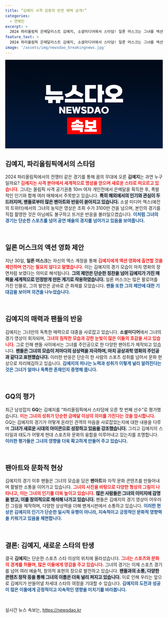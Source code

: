 ```yaml
---
title: “김예지 사격 감동의 반전 매력 공개!”
categories:
  - 연예인
excerpt: >
  2024 파리올림픽 은메달리스트 김예지, 소셜미디어에서 스타덤! 일론 머스크는 그녀를 액션 영화에 섭외하라며 극찬. 팬아트와 패러디가 쏟아지며 엄청난 화제!
feature_text: >
  2024 파리올림픽 은메달리스트 김예지, 소셜미디어에서 스타덤! 일론 머스크는 그녀를 액션 영화에 섭외하라며 극찬. 팬아트와 패러디가 쏟아지며 엄청난 화제!
image: '/assets/img/newsdao_breakingnews.jpg'
---
```


<p><img src="/assets/img/newsdao_breakingnews.jpg" alt="firstkoreanews 속보" /></p>

<h2 data-ke-size="size26">김예지, 파리올림픽에서의 스타덤</h2>

<p data-ke-size="size16">2024 파리올림픽에서의 전쟁터 같은 경기를 통해 꿈의 무대에 오른 <b>김예지</b>는 과연 누구일까요? <b><span style="color: #ee2323;">김예지는 사격 분야에서 세계적으로 명성을 얻으며 새로운 스타로 떠오르고 있습니다.</span></b> 그녀는 올림픽 사격 공기권총 10ｍ 여자 개인전에서 은메달을 획득한 후, 폭발적인 인기와 함께 여러 매체에서 주목받고 있습니다. <b><span style="background-color: #21538527;">특히 해외에서의 인기와 관심이 두드러지며, 팬들로부터 많은 팬아트와 반응이 쏟아지고 있습니다.</span></b> 소셜 미디어 엑스(예전의 트위터)에서의 그녀의 농익은 영상은 조회 수가 3100만 건을 넘으며, 본인의 경기를 직접 촬영한 것은 아님에도 불구하고 뜨거운 반응을 불러일으켰습니다. <b><span style="color: #1a5490;">이처럼 그녀의 경기는 단순한 스포츠를 넘어 공연 예술의 경지를 넘어가고 있음을 보여줍니다.</span></b></p>

<p data-ke-size="size16">&nbsp;</p>

<h2 data-ke-size="size26">일론 머스크의 액션 영화 제안</h2>

<p data-ke-size="size16">지난 30일, <b>일론 머스크</b>는 자신의 엑스 계정을 통해 <b><span style="color: #ee2323;">김예지에게 액션 영화에 출연할 것을 제안하며 연기는 필요치 않다고 말했습니다.</span></b> 이는 김예지의 경기 모습이 마치 영화의 장면처럼 보였다는 의미로 해석됩니다. <b><span style="background-color: #21538527;">그의 제안은 단순한 칭찬을 넘어 김예지가 가진 매력을 세계적으로 인정받게 만든 계기로 작용하였습니다.</span></b> 일론 머스크는 많은 팔로어를 가진 인물로, 그의 발언은 곧바로 큰 화제를 모았습니다. <b><span style="color: #1a5490;">팬들 또한 그의 제안에 대한 기대감을 보이며 의견을 나누었습니다.</span></b></p>

<p data-ke-size="size16">&nbsp;</p>

<h2 data-ke-size="size26">김예지의 매력과 팬들의 반응</h2>

<p data-ke-size="size16">김예지는 그녀만의 독특한 매력으로 대중을 사로잡고 있습니다. <b>소셜미디어</b>에서 그녀의 경기 영상이 회자되며, <b><span style="color: #ee2323;">그녀의 침착한 모습과 강한 눈빛이 많은 이들의 호감을 사고 있습니다.</span></b> 그로 인해 팬들 사이에서는 그녀를 주인공으로 한 다양한 팬아트가 제작되고 있습니다. <b><span style="background-color: #21538527;">팬들은 그녀의 모습이 저마다의 상상력을 자극하며, 마치 공상과학 영화의 주인공과 같다고 표현했습니다.</span></b> 이러한 반응은 단순히 한 사람의 스포츠 성취를 넘어서 문화 현상으로 자리매김하고 있습니다. <b><span style="color: #1a5490;">김예지의 피나는 노력과 성취가 이렇게 널리 알려진다는 것은 그녀가 얼마나 독특한 존재인지 증명해 줍니다.</span></b></p>

<p data-ke-size="size16">&nbsp;</p>

<h2 data-ke-size="size26">GQ의 평가</h2>

<p data-ke-size="size16">최근 남성잡지 <b>GQ</b>는 김예지를 “파리올림픽에서 스타덤에 오른 첫 번째 선수”로 평가했습니다. <b><span style="color: #ee2323;">이는 그녀의 성취가 단순한 금메달 이상의 의미를 가진다는 것을 암시합니다.</span></b> GQ는 김예지의 경기가 어떻게 온라인 관객의 마음을 사로잡았는지에 대한 내용을 다루며 <b><span style="background-color: #21538527;">그녀가 새로운 시대의 아이콘으로 성장하고 있음을 강조했습니다.</span></b> 그리고 김예지의 스타일과 태도가 어떻게 현대 스포츠와 문화의 융합을 이루어내고 있는지를 조명합니다. <b><span style="color: #1a5490;">이러한 평가들은 그녀의 영향을 더욱 확고하게 만들어 주고 있습니다.</span></b></p>

<p data-ke-size="size16">&nbsp;</p>

<h2 data-ke-size="size26">팬아트와 문화적 현상</h2>

<p data-ke-size="size16">김예지의 경기 이후 팬들은 그녀의 모습을 담은 <b>팬아트</b>와 자작 문화 콘텐츠를 만들어내며 활발한 소통을 이어가고 있습니다. <b><span style="color: #ee2323;">그녀의 사진을 바탕으로 다양한 형상의 그림이 나타나고, 이는 그녀의 인기를 더욱 높이고 있습니다.</span></b> <b><span style="background-color: #21538527;">많은 사람들은 그녀의 이미지에 감명을 받고, 이를 창의적으로 해석해 나가고 있습니다.</span></b> 팬들은 김예지의 경기 영상이 어우러진 그림을 제작하며, 다양한 상상력을 더해 팬게시판에서 소통하고 있습니다. <b><span style="color: #1a5490;">이러한 현상은 김예지의 인기가 단순한 일시적 유행이 아니라, 지속적이고 긍정적인 문화적 영향력을 키워가고 있음을 체현합니다.</span></b></p>

<p data-ke-size="size16">&nbsp;</p>

<h2 data-ke-size="size26">결론: 김예지, 새로운 스타의 탄생</h2>

<p data-ke-size="size16">결국 <b>김예지</b>는 단순한 스포츠 스타 이상의 위치에 올라섰습니다. <b><span style="color: #ee2323;">그녀는 스포츠와 문화의 경계를 허물며, 많은 이들에게 영감을 주고 있습니다.</span></b> 그녀의 경기는 이제 스포츠 경기를 넘어 여러 예술적, 창의적 표현의 장으로 발전하고 있습니다. <b><span style="background-color: #21538527;">팬들과의 소통, 다양한 콘텐츠 창작 등을 통해 그녀의 이름은 더욱 널리 퍼지고 있습니다.</span></b> 이로 인해 우리는 앞으로 김예지가 만들어낼 차세대 스타의 여정을 기대할 수 있습니다. <b><span style="color: #1a5490;">김예지의 도전과 성공이 많은 이들에게 긍정적이고 지속적인 영향을 미치기를 바라봅니다.</span></b></p>

<p data-ke-size="size16">&nbsp;</p>
실시간 뉴스 속보는, <a href="https://newsdao.kr" rel="dofollow">https://newsdao.kr</a>


